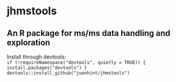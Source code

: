 # jhmstools
## An R package for ms/ms data handling and exploration

Install through devtools:    
``
if (!requireNamespace("devtools", quietly = TRUE)) { install.packages("devtools") } devtools::install_github("juenhint/jhmstools")
``
